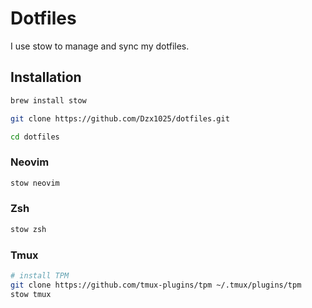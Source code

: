 # Dotfiles

I use stow to manage and sync my dotfiles.

## Installation

```bash
brew install stow

git clone https://github.com/Dzx1025/dotfiles.git

cd dotfiles
```

### Neovim

```bash
stow neovim
```

### Zsh

```bash
stow zsh
```

### Tmux

```bash
# install TPM
git clone https://github.com/tmux-plugins/tpm ~/.tmux/plugins/tpm
stow tmux
```
